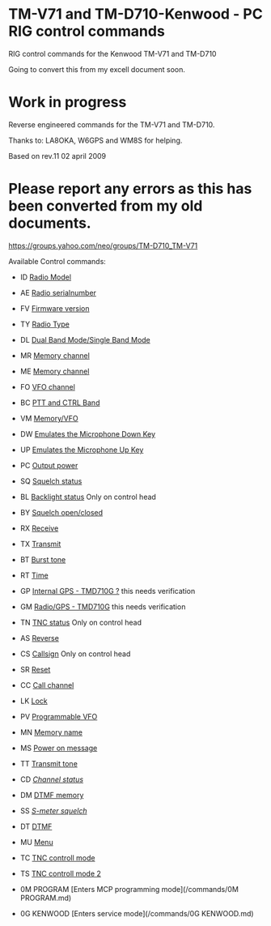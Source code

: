 # TM-V71 and TM-D710-Kenwood - PC RIG control commands
RIG control commands for the Kenwood TM-V71 and TM-D710

Going to convert this from my excell document soon.
# Work in progress

Reverse engineered commands for the TM-V71 and TM-D710.

Thanks to: LA8OKA, W6GPS and WM8S for helping.

Based on rev.11 02 april 2009

# Please report any errors as this has been converted from my old documents.
https://groups.yahoo.com/neo/groups/TM-D710_TM-V71

Available Control commands:


- ID	[Radio Model](/commands/ID.md)

- AE	[Radio serialnumber](/commands/AE.md)

- FV	[Firmware version](/commands/FV.md)

- TY	[Radio Type](/commands/TY.md)

- DL	[Dual Band Mode/Single Band Mode](/commands/DL.md)

- MR	[Memory channel](/commands/MR.md)

- ME	[Memory channel](/commands/ME.md)

- FO	[VFO channel](/commands/FO.md)

- BC	[PTT and CTRL Band](/commands/BC.md)

- VM	[Memory/VFO](/commands/VM.md)

- DW	[Emulates the Microphone Down Key](/commands/DW.md)

- UP	[Emulates the Microphone Up Key](/commands/UP.md)

- PC	[Output power](/commands/PC.md)

- SQ	[Squelch status](/commands/SQ.md)

- BL	[Backlight status](/commands/BL.md) Only on control head

- BY	[Squelch open/closed](/commands/BY.md)

- RX	[Receive](/commands/RX.md)

- TX	[Transmit](/commands/TX.md)

- BT	[Burst tone](/commands/BT.md)

- RT	[Time](/commands/RT.md)

- GP	[Internal GPS - TMD710G ?](/commands/GP.md) this needs verification

- GM	[Radio/GPS - TMD710G](/commands/GM.md) this needs verification

- TN	[TNC status](/commands/TN.md) Only on control head

- AS	[Reverse](/commands/AS.md)

- CS	[Callsign](/commands/CS.md) Only on control head

- SR	[Reset](/commands/SR.md)

- CC	[Call channel](/commands/CC.md)

- LK	[Lock](/commands/LK.md)

- PV	[Programmable VFO](/commands/PV.md)

- MN	[Memory name](/commands/MN.md)

- MS	[Power on message](/commands/MS.md)

- TT	[Transmit tone](/commands/TT.md)

- CD	[*Channel status*](/commands/CD.md)

- DM	[DTMF memory](/commands/DM.md)

- SS	[*S-meter squelch*](/commands/SS.md)

- DT	[DTMF](/commands/DT.md)

- MU	[Menu](/commands/MU.md)

- TC	[TNC controll mode](/commands/TC.md)

- TS	[TNC controll mode 2](/commands/TS.md)

- 0M PROGRAM	[Enters MCP programming mode](/commands/0M PROGRAM.md)

- 0G KENWOOD	[Enters service mode](/commands/0G KENWOOD.md)
